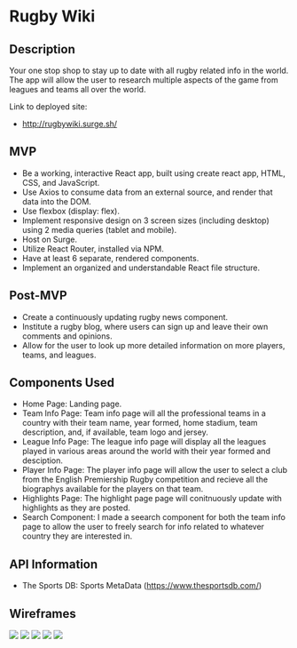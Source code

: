 # Rugby Wiki

## Description

Your one stop shop to stay up to date with all rugby related info in the world.
The app will allow the user to research multiple aspects of the game from leagues 
and teams all over the world. 

Link to deployed site: 

* http://rugbywiki.surge.sh/

## MVP
* Be a working, interactive React app, built using create react app, HTML, CSS, and JavaScript.
* Use Axios to consume data from an external source, and render that data into the DOM.
* Use flexbox (display: flex).
* Implement responsive design on 3 screen sizes (including desktop) using 2 media queries (tablet and mobile).
* Host on Surge. 
* Utilize React Router, installed via NPM.
* Have at least 6 separate, rendered components.
* Implement an organized and understandable React file structure.

## Post-MVP
* Create a continuously updating rugby news component. 
* Institute a rugby blog, where users can sign up and leave their own comments and opinions.
* Allow for the user to look up more detailed information on more players, teams, and leagues.

## Components Used
* Home Page: Landing page.
* Team Info Page: Team info page will all the professional teams in a country with their team name, year formed, home stadium, team description, and, if available, team logo and jersey.
* League Info Page: The league info page will display all the leagues played in various areas around the world with their year formed and desciption.
* Player Info Page: The player info page will allow the user to select a club from the English Premiership Rugby competition and recieve all the biographys available for the players on that team.
* Highlights Page: The highlight page page will conitnuously update with highlights as they are posted.
* Search Component: I made a seearch component for both the team info page to allow the user to freely search for info related to whatever country they are interested in.

## API Information
* The Sports DB: Sports MetaData (https://www.thesportsdb.com/)

## Wireframes

<img src ="guide-to-rugby/wireframes/Screen Shot 2020-02-28 at 9.29.15 AM.png">
<img src ="guide-to-rugby/wireframes/Screen Shot 2020-02-28 at 9.30.41 AM.png">
<img src ="guide-to-rugby/wireframes/Screen Shot 2020-02-28 at 9.31.25 AM.png">
<img src ="guide-to-rugby/wireframes/Screen Shot 2020-02-28 at 9.29.33 AM.png">
<img src ="guide-to-rugby/wireframes/Screen Shot 2020-02-28 at 9.31.10 AM.png">
